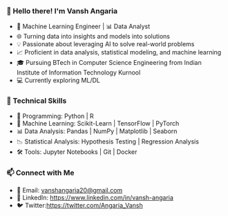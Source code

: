 ### 👋 Hello there! I'm Vansh Angaria

- 🤖 Machine Learning Engineer | 📊 Data Analyst
- 🌐 Turning data into insights and models into solutions
- 💡 Passionate about leveraging AI to solve real-world problems
- 📈 Proficient in data analysis, statistical modeling, and machine learning
- 🎓 Pursuing BTech in Computer Science Engineering from Indian Institute of Information Technology Kurnool
- 💻 Currently exploring ML/DL

### 💼 Technical Skills

- 🐍 Programming: Python | R
- 🤖 Machine Learning: Scikit-Learn | TensorFlow | PyTorch
- 📊 Data Analysis: Pandas | NumPy | Matplotlib | Seaborn
- 📉 Statistical Analysis: Hypothesis Testing | Regression Analysis
- 🛠️ Tools: Jupyter Notebooks | Git | Docker

### 📫 Connect with Me

- 📧 Email: vanshangaria20@gmail.com
- 📌 LinkedIn: https://www.linkedin.com/in/vansh-angaria
- 🐦 Twitter:https://twitter.com/Angaria_Vansh
